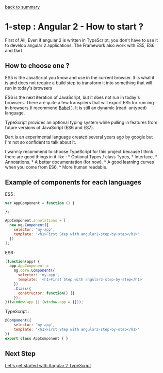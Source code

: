[back to summary](https://github.com/ByJC/angular2-step-by-step)

# 1-step : Angular 2 - How to start ?  

First of All, Even if angular 2 is written in TypeScript, you don't have to use it to develop angular 2 applications. The Framework also work with ES5, ES6 and Dart.

## How to choose one ?

ES5 is the JavaScript you know and use in the current browser. It is what it is and does not require a build step to transform it into something that will run in today's browsers

ES6 is the next iteration of JavaScript, but it does not run in today's browsers. There are quite a few transpilers that will export ES5 for running in browsers (I recommend [Babel](https://babeljs.io/) ). It is still an dynamic (read: untyped) language.

TypeScript provides an optional typing system while pulling in features from future versions of JavaScript (ES6 and ES7).

Dart is an experimental language created several years ago by google but I'm not so confident to talk about it.

I warmly recommend to choose TypeScript for this project because I think there are good things in it like :
    * Optional Types / class Types,
    * Interface,
    * Annotations,
    * A better documentation (for now),
    * A good learning curves when you come from ES6,
    * More human readable.

## Example of components for each languages

ES5 :
```js
var AppComponent = function () {

};

AppComponent.annotations = [
  new ng.Component({
    selector: 'my-app',
    template: '<h1>First Step with angular2-step-by-step</h1>'
  })
];
```

ES6 :
```js
(function(app) {
  app.AppComponent =
    ng.core.Component({
      selector: 'my-app',
      template: '<h1>First Step with angular2-step-by-step</h1>'
    })
    .Class({
      constructor: function() {}
    });
})(window.app || (window.app = {}));
```

TypeScript :
```js
@Component({
    selector: 'my-app',
    template: '<h1>First Step with angular2-step-by-step</h1>'
})
export class AppComponent { }
```


## Next Step

[Let's get started with Angular 2 TypeScript](https://github.com/ByJC/angular2-step-by-step/tree/2-step)
